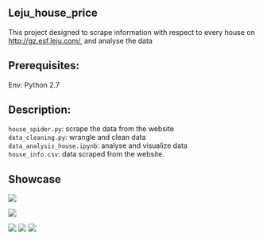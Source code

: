 ## Leju_house_price

This project designed to scrape information with respect to every house on http://gz.esf.leju.com/, and analyse the data

## Prerequisites:
Env: Python 2.7

## Description:
`house_spider.py`: scrape the data from the website  
`data_cleaning.py`: wrangle and clean data  
`data_analysis_house.ipynb`: analyse and visualize data  
`house_info.csv`: data scraped from the website.

## Showcase

![](https://github.com/cxxixi/Leju_house_price-/blob/master/%E6%95%B0%E6%8D%AE/leju1.jpg)

![](https://github.com/cxxixi/Leju_house_price-/blob/master/%E6%95%B0%E6%8D%AE/leju2.jpg)

![](https://github.com/cxxixi/Leju_house_price-/blob/master/%E6%95%B0%E6%8D%AE/leju3.jpg)
![](https://github.com/cxxixi/Leju_house_price-/blob/master/%E6%95%B0%E6%8D%AE/leju4.jpg)
![](https://github.com/cxxixi/Leju_house_price-/blob/master/%E6%95%B0%E6%8D%AE/leju5.jpg)
